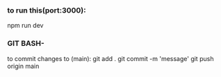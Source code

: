 ### to run this(port:3000):
 npm run dev

### GIT BASH-
to commit changes to (main):
git add .
git commit -m 'message'
git push origin main